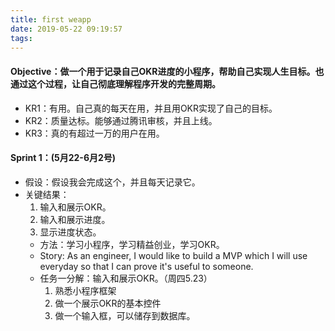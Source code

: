 ```yaml
---
title: first weapp
date: 2019-05-22 09:19:57
tags:
---
```


#### Objective：做一个用于记录自己OKR进度的小程序，帮助自己实现人生目标。也通过这个过程，让自己彻底理解程序开发的完整周期。
  * KR1：有用。自己真的每天在用，并且用OKR实现了自己的目标。
  * KR2：质量达标。能够通过腾讯审核，并且上线。
  * KR3：真的有超过一万的用户在用。

#### Sprint 1：(5月22-6月2号)
  * 假设：假设我会完成这个，并且每天记录它。
  * 关键结果：
    1. 输入和展示OKR。
    2. 输入和展示进度。
    3. 显示进度状态。
    * 方法：学习小程序，学习精益创业，学习OKR。
    * Story: As an engineer, I would like to build a MVP which I will use everyday so that I can prove it's useful to someone.
    * 任务一分解：输入和展示OKR。（周四5.23）
      1. 熟悉小程序框架
      2. 做一个展示OKR的基本控件
      3. 做一个输入框，可以储存到数据库。
